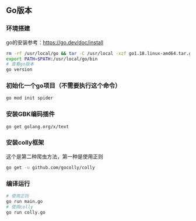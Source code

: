 ## Go版本

### 环境搭建
go的安装参考：https://go.dev/doc/install
```bash
rm -rf /usr/local/go && tar -C /usr/local -xzf go1.18.linux-amd64.tar.gz
export PATH=$PATH:/usr/local/go/bin
# 查看go版本
go version
```
### 初始化一个go项目（不需要执行这个命令）
```bash
go mod init spider
```

### 安装GBK编码插件
```bash
go get golang.org/x/text
```

### 安装colly框架
这个是第二种爬虫方法，第一种是使用正则
```bash
go get -u github.com/gocolly/colly
```

### 编译运行
```bash
# 使用正则
go run main.go
# 使用colly
go run colly.go
```